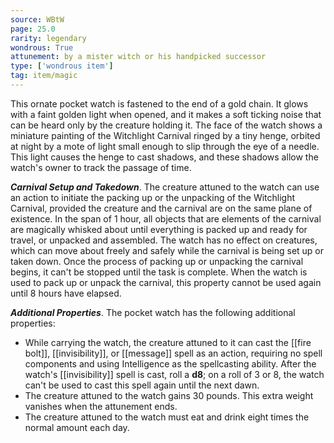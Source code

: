 ```yaml
---
source: WBtW
page: 25.0
rarity: legendary
wondrous: True
attunement: by a mister witch or his handpicked successor
type: ['wondrous item']
tag: item/magic
---
```


This ornate pocket watch is fastened to the end of a gold chain. It glows with a faint golden light when opened, and it makes a soft ticking noise that can be heard only by the creature holding it. The face of the watch shows a miniature painting of the Witchlight Carnival ringed by a tiny henge, orbited at night by a mote of light small enough to slip through the eye of a needle. This light causes the henge to cast shadows, and these shadows allow the watch's owner to track the passage of time.

**_Carnival Setup and Takedown_**. The creature attuned to the watch can use an action to initiate the packing up or the unpacking of the Witchlight Carnival, provided the creature and the carnival are on the same plane of existence. In the span of 1 hour, all objects that are elements of the carnival are magically whisked about until everything is packed up and ready for travel, or unpacked and assembled. The watch has no effect on creatures, which can move about freely and safely while the carnival is being set up or taken down. Once the process of packing up or unpacking the carnival begins, it can't be stopped until the task is complete. When the watch is used to pack up or unpack the carnival, this property cannot be used again until 8 hours have elapsed.

**_Additional Properties_**. The pocket watch has the following additional properties:

- While carrying the watch, the creature attuned to it can cast the [[fire bolt]], [[invisibility]], or [[message]] spell as an action, requiring no spell components and using Intelligence as the spellcasting ability. After the watch's [[invisibility]] spell is cast, roll a **d8**; on a roll of 3 or 8, the watch can't be used to cast this spell again until the next dawn.
- The creature attuned to the watch gains 30 pounds. This extra weight vanishes when the attunement ends.
- The creature attuned to the watch must eat and drink eight times the normal amount each day.


